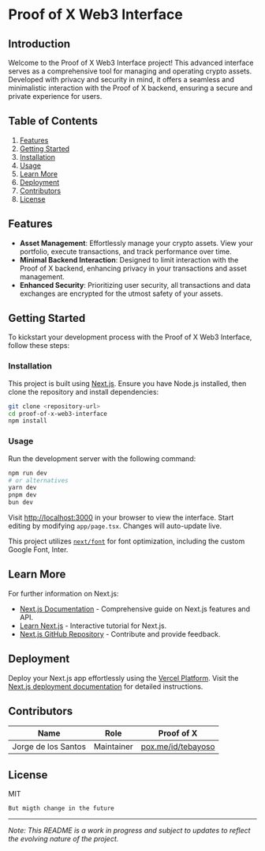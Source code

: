 # Proof of X Web3 Interface

## Introduction

Welcome to the Proof of X Web3 Interface project! This advanced interface serves as a comprehensive tool for managing and operating crypto assets. Developed with privacy and security in mind, it offers a seamless and minimalistic interaction with the Proof of X backend, ensuring a secure and private experience for users.

## Table of Contents

1.  [Features](https://chat.openai.com/g/g-wpMtgVmzG-readme-generator/c/8c15188c-1ba4-4abb-a30d-a27d4929690c#features)
2.  [Getting Started](https://chat.openai.com/g/g-wpMtgVmzG-readme-generator/c/8c15188c-1ba4-4abb-a30d-a27d4929690c#getting-started)
3.  [Installation](https://chat.openai.com/g/g-wpMtgVmzG-readme-generator/c/8c15188c-1ba4-4abb-a30d-a27d4929690c#installation)
4.  [Usage](https://chat.openai.com/g/g-wpMtgVmzG-readme-generator/c/8c15188c-1ba4-4abb-a30d-a27d4929690c#usage)
5.  [Learn More](https://chat.openai.com/g/g-wpMtgVmzG-readme-generator/c/8c15188c-1ba4-4abb-a30d-a27d4929690c#learn-more)
6.  [Deployment](https://chat.openai.com/g/g-wpMtgVmzG-readme-generator/c/8c15188c-1ba4-4abb-a30d-a27d4929690c#deployment)
7.  [Contributors](https://chat.openai.com/g/g-wpMtgVmzG-readme-generator/c/8c15188c-1ba4-4abb-a30d-a27d4929690c#contributors)
8.  [License](https://chat.openai.com/g/g-wpMtgVmzG-readme-generator/c/8c15188c-1ba4-4abb-a30d-a27d4929690c#license)

## Features

-   **Asset Management**: Effortlessly manage your crypto assets. View your portfolio, execute transactions, and track performance over time.
-   **Minimal Backend Interaction**: Designed to limit interaction with the Proof of X backend, enhancing privacy in your transactions and asset management.
-   **Enhanced Security**: Prioritizing user security, all transactions and data exchanges are encrypted for the utmost safety of your assets.

## Getting Started

To kickstart your development process with the Proof of X Web3 Interface, follow these steps:

### Installation

This project is built using [Next.js](https://nextjs.org/). Ensure you have Node.js installed, then clone the repository and install dependencies:

```bash
git clone <repository-url>
cd proof-of-x-web3-interface
npm install
```
### Usage

Run the development server with the following command:

```bash
npm run dev
# or alternatives
yarn dev
pnpm dev
bun dev
```

Visit [http://localhost:3000](http://localhost:3000/) in your browser to view the interface. Start editing by modifying `app/page.tsx`. Changes will auto-update live.

This project utilizes [`next/font`](https://nextjs.org/docs/basic-features/font-optimization) for font optimization, including the custom Google Font, Inter.

## Learn More

For further information on Next.js:

-   [Next.js Documentation](https://nextjs.org/docs) - Comprehensive guide on Next.js features and API.
-   [Learn Next.js](https://nextjs.org/learn) - Interactive tutorial for Next.js.
-   [Next.js GitHub Repository](https://github.com/vercel/next.js/) - Contribute and provide feedback.

## Deployment

Deploy your Next.js app effortlessly using the [Vercel Platform](https://vercel.com/new?utm_medium=default-template&filter=next.js&utm_source=create-next-app&utm_campaign=create-next-app-readme). Visit the [Next.js deployment documentation](https://nextjs.org/docs/deployment) for detailed instructions.

## Contributors

| Name| Role  | Proof of X |
|--|--|--|
|Jorge de los Santos| Maintainer  | [pox.me/id/tebayoso](https://pox.me/id/tebayoso) |


## License

MIT

`But migth change in the future`

----------

_Note: This README is a work in progress and subject to updates to reflect the evolving nature of the project._